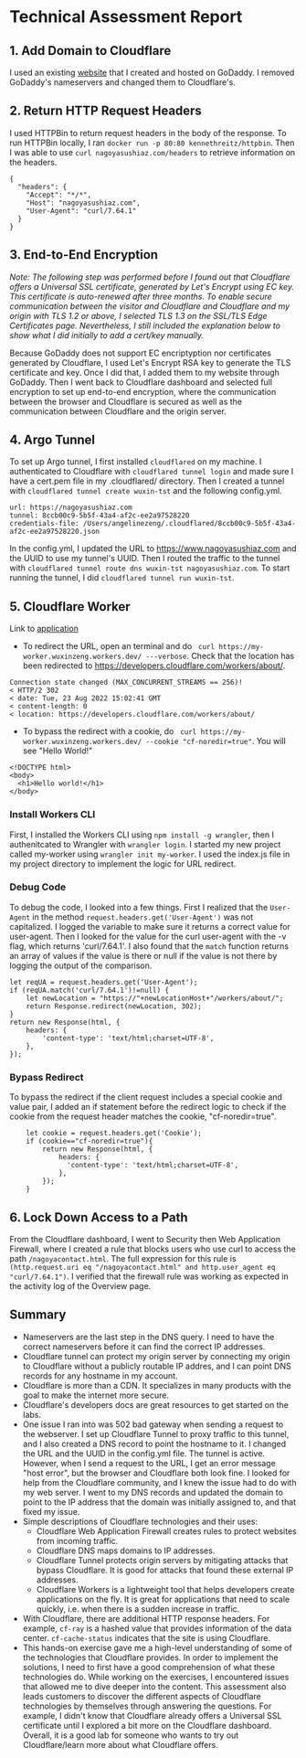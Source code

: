 # Technical Assessment Report 
## 1. Add Domain to Cloudflare
I used an existing [website](https://wwww.nagoyasushiaz.com) that I created and hosted on GoDaddy. I removed GoDaddy's nameservers and changed them to Cloudflare's.  

## 2. Return HTTP Request Headers
I used HTTPBin to return request headers in the body of the response. To run HTTPBin locally, I ran `docker run -p 80:80 kennethreitz/httpbin`. Then I was able to use `curl nagoyasushiaz.com/headers` to retrieve information on the headers.
```
{
  "headers": {
    "Accept": "*/*", 
    "Host": "nagoyasushiaz.com", 
    "User-Agent": "curl/7.64.1"
  }
}
```

 

## 3. End-to-End Encryption 

*Note: The following step was performed before I found out that Cloudflare offers a Universal SSL certificate, generated by Let's Encrypt using EC key. This certificate is auto-renewed after three months. To enable secure communication between the visitor and Cloudflare and Cloudflare and my origin with TLS 1.2 or above, I selected TLS 1.3 on the SSL/TLS Edge Certificates page. Nevertheless, I still included the explanation below to show what I did initially to add a cert/key manually.*

Because GoDaddy does not support EC encriptyption nor certificates generated by Cloudflare, I used Let's Encrypt RSA key to generate the TLS certificate and key. Once I did that, I added them to my website through GoDaddy. Then I went back to Cloudflare dashboard and selected full encryption to set up end-to-end encryption, where the communication between the browser and Cloudflare is secured as well as the communication between Cloudflare and the origin server. 

##  4. Argo Tunnel 

To set up Argo tunnel, I first installed `cloudflared` on my machine. I authenticated to Cloudflare with `cloudflared tunnel login` and made sure I have a cert.pem file in my .cloudflared/ directory. Then I created a tunnel with `cloudflared tunnel create wuxin-tst` and the following config.yml. 
```
url: https://nagoyasushiaz.com
tunnel: 8ccb00c9-5b5f-43a4-af2c-ee2a97528220
credentials-file: /Users/angelinezeng/.cloudflared/8ccb00c9-5b5f-43a4-af2c-ee2a97528220.json
```
In the config.yml, I updated the URL to https://www.nagoyasushiaz.com and the UUID to use my tunnel's UUID. Then I routed the traffic to the tunnel with   `cloudflared tunnel route dns wuxin-tst nagoyasushiaz.com`. To start running the tunnel, I did `cloudflared tunnel run wuxin-tst`.

## 5. Cloudflare Worker
Link to [application](https://my-worker.wuxinzeng.workers.dev/)


* To redirect the URL, open an terminal and do ` curl https://my-worker.wuxinzeng.workers.dev/ ---verbose`. 
Check that the location has been redirected to https://developers.cloudflare.com/workers/about/.
```
Connection state changed (MAX_CONCURRENT_STREAMS == 256)!
< HTTP/2 302 
< date: Tue, 23 Aug 2022 15:02:41 GMT
< content-length: 0
< location: https://developers.cloudflare.com/workers/about/
```
* To bypass the redirect with a cookie, do ` curl https://my-worker.wuxinzeng.workers.dev/ --cookie "cf-noredir=true"`. You will see "Hello World!"
```
<!DOCTYPE html>
<body>
  <h1>Hello world!</h1>
</body>
```

### Install Workers CLI 
First, I installed the Workers CLI using `npm install -g wrangler`, then I authenitcated to Wrangler with `wrangler login`. I started my new project called my-worker using `wrangler init my-worker`. I used the index.js file in my project directory to implement the logic for URL redirect. 

### Debug Code
To debug the code, I looked into a few things. First I realized that the `User-Agent` in the method `request.headers.get('User-Agent')` was not capitalized. I logged the variable to make sure it returns a correct value for user-agent. Then I looked for the value for the curl user-agent with the -v flag, which returns 'curl/7.64.1'. I also found that the `match` function returns an array of values if the value is there or null if the value is not there by logging the output of the comparison. 
```
let reqUA = request.headers.get('User-Agent');
if (reqUA.match('curl/7.64.1')!=null) { 
    let newLocation = "https://"+newLocationHost+"/workers/about/";
    return Response.redirect(newLocation, 302);
}
return new Response(html, {
    headers: {
        'content-type': 'text/html;charset=UTF-8',
    },
});	
```

### Bypass Redirect
To bypass the redirect if the client request includes a special cookie and value pair, I added an if statement before the redirect logic to check if the cookie from the request header matches the cookie, "cf-noredir=true".
```
	let cookie = request.headers.get('Cookie');
	if (cookie=="cf-noredir=true"){
		return new Response(html, {
			headers: {
			  'content-type': 'text/html;charset=UTF-8',
			},
		});
	}
```
## 6. Lock Down Access to a Path
From the Cloudflare dashboard, I went to Security then Web Application Firewall, where I created a rule that blocks users who use curl to access the path `/nagoyacontact.html`. The full expression for this rule is `(http.request.uri eq "/nagoyacontact.html" and http.user_agent eq "curl/7.64.1")`. I verified that the firewall rule was working as expected in the activity log of the Overview page. 

## Summary 

- Nameservers are the last step in the DNS query. I need to have the correct nameservers before it can find the correct IP addresses. 
- Cloudflare tunnel can protect my origin server by connecting my origin to Cloudflare without a publicly routable IP addres, and I can point DNS records for any hostname in my account.
- Cloudflare is more than a CDN. It specializes in many products with the goal to make the internet more secure.
- Cloudflare's developers docs are great resources to get started on the labs. 
- One issue I ran into was 502 bad gateway when sending a request to the webserver. I set up Cloudflare Tunnel to proxy traffic to this tunnel, and I also created a DNS record to point the hostname to it. I changed the URL and the UUID in the config.yml file. The tunnel is active. However, when I send a request to the URL, I get an error message "host error", but the browser and Cloudflare both look fine. I looked for help from the Cloudflare community, and I knew the issue had to do with my web server. I went to my DNS records and updated the domain to point to the IP address that the domain was initially assigned to, and that fixed my issue.
- Simple descriptions of Cloudflare technologies and their uses: 
    - Cloudflare Web Application Firewall creates rules to protect websites from incoming traffic.
    - Cloudflare DNS maps domains to IP addresses. 
    - Cloudflare Tunnel protects origin servers by mitigating attacks that bypass Cloudflare. It is good for attacks that found these external IP addresses. 
    - Cloudflare Workers is a lightweight tool that helps developers create applications on the fly. It is great for applications that need to scale quickly, i.e. when there is a sudden increase in traffic.
- With Cloudflare, there are additional HTTP response headers. For example, `cf-ray` is a hashed value that provides information of the data center. `cf-cache-status` indicates that the site is using Cloudflare.
- This hands-on exercise gave me a high-level understanding of some of the technologies that Cloudflare provides. In order to implement the solutions, I need to first have a good comprehension of what these technologies do. While working on the exercises, I encountered issues that allowed me to dive deeper into the content. This assessment also leads customers to discover the different aspects of Cloudflare technologies by themselves through answering the questions. For example, I didn't know that Cloudflare already offers a Universal SSL certificate until I explored a bit more on the Cloudflare dashboard. Overall, it is a good lab for someone who wants to try out Cloudflare/learn more about what Cloudflare offers.